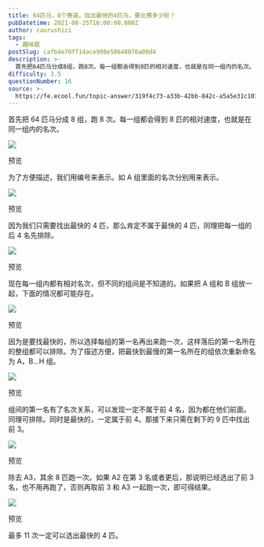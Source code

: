 ```yaml
---
title: 64匹马，8个赛道，找出最快的4匹马，要比赛多少轮？
pubDatetime: 2021-08-25T16:00:00.000Z
author: caorushizi
tags:
  - 趣味题
postSlug: cafb4e70ff14ace908e58648876a08d4
description: >-
  首先把64匹马分成8组，跑8次。每一组都会得到8匹的相对速度，也就是在同一组内的名次。![](https://i.loli.net/2021/08/25/JtWjOQL2UDMrEVI.png)预览为
difficulty: 3.5
questionNumber: 16
source: >-
  https://fe.ecool.fun/topic-answer/319f4c73-a33b-42bb-842c-a5a5e31c101e?orderBy=updateTime&order=desc&tagId=17
---
```


首先把 64 匹马分成 8 组，跑 8 次。每一组都会得到 8 匹的相对速度，也就是在同一组内的名次。

![](https://i.loli.net/2021/08/25/JtWjOQL2UDMrEVI.png)

预览

为了方便描述，我们用编号来表示。如 A 组里面的名次分别用来表示。

![](https://i.loli.net/2021/08/25/bB2svSrgLxEWwXz.png)

预览

因为我们只需要找出最快的 4 匹，那么肯定不属于最快的 4 匹，同理把每一组的后 4 名先排除。

![](https://i.loli.net/2021/08/25/9Vj3pSnhH5Q82mq.png)

预览

现在每一组内都有相对名次，但不同的组间是不知道的。如果把 A 组和 B 组放一起，下面的情况都可能存在。

![](https://i.loli.net/2021/08/25/ZGLuaMKvgjAe29S.png)

预览

因为是要找最快的，所以选择每组的第一名再出来跑一次，这样落后的第一名所在的整组都可以排除。为了描述方便，把最快到最慢的第一名所在的组依次重新命名为 A，B...H 组。

![](https://i.loli.net/2021/08/25/rgVQsYCO9yo8P3i.png)

预览

组间的第一名有了名次关系，可以发现一定不属于前 4 名，因为都在他们前面。同理可排除。同时是最快的，一定属于前 4。那接下来只需在剩下的 9 匹中找出前 3。

![](https://i.loli.net/2021/08/25/jIxaUTHmnlyfD3w.png)

预览

除去 A3，其余 8 匹跑一次。如果 A2 在第 3 名或者更后，那说明已经选出了前 3 名，也不用再跑了，否则再取前 3 和 A3 一起跑一次，即可得结果。

![](https://i.loli.net/2021/08/25/r5uyWwgtc3CApms.png)

预览

最多 11 次一定可以选出最快的 4 匹。
